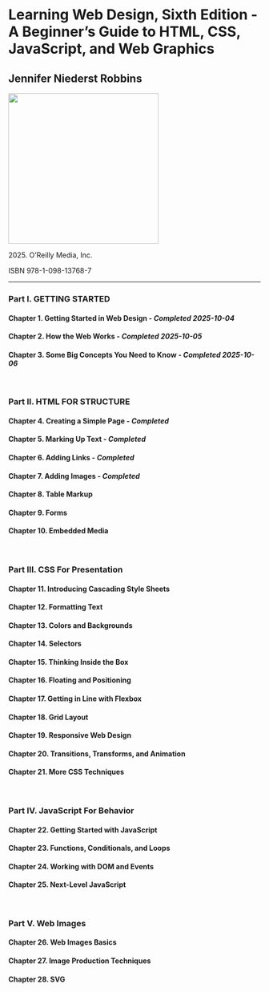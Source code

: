 <h1>Learning Web Design, Sixth Edition - A Beginner’s Guide to HTML, CSS, JavaScript, and Web Graphics</h1>
<h2>Jennifer Niederst Robbins</h2>
<img src="https://images-na.ssl-images-amazon.com/images/S/compressed.photo.goodreads.com/books/1737856519i/216848149.jpg" height="300px" alt="">
<p>2025. O’Reilly Media, Inc.</p>
<p>ISBN 978-1-098-13768-7</p>
<hr>
<h3>Part I. GETTING STARTED</h3>
<h4>Chapter 1. Getting Started in Web Design - <em>Completed 2025-10-04</em></h4>
<h4>Chapter 2. How the Web Works - <em>Completed 2025-10-05</em></h4>
<h4>Chapter 3. Some Big Concepts You Need to Know - <em>Completed 2025-10-06</em></h4>
<br>
<h3>Part II. HTML FOR STRUCTURE</h3>
<h4>Chapter 4. Creating a Simple Page - <em>Completed</em></h4>
<h4>Chapter 5. Marking Up Text - <em>Completed</em></h4>
<h4>Chapter 6. Adding Links - <em>Completed</em></h4>
<h4>Chapter 7. Adding Images - <em>Completed</em></h4>
<h4>Chapter 8. Table Markup</h4>
<h4>Chapter 9. Forms</h4>
<h4>Chapter 10. Embedded Media</h4>
<br>
<h3>Part III. CSS For Presentation</h3>
<h4>Chapter 11. Introducing Cascading Style Sheets</h4>
<h4>Chapter 12. Formatting Text</h4>
<h4>Chapter 13. Colors and Backgrounds</h4>
<h4>Chapter 14. Selectors</h4>
<h4>Chapter 15. Thinking Inside the Box</h4>
<h4>Chapter 16. Floating and Positioning</h4>
<h4>Chapter 17. Getting in Line with Flexbox</h4>
<h4>Chapter 18. Grid Layout</h4>
<h4>Chapter 19. Responsive Web Design</h4>
<h4>Chapter 20. Transitions, Transforms, and Animation</h4>
<h4>Chapter 21. More CSS Techniques</h4>
<br>
<h3>Part IV. JavaScript For Behavior</h3>
<h4>Chapter 22. Getting Started with JavaScript</h4>
<h4>Chapter 23. Functions, Conditionals, and Loops</h4>
<h4>Chapter 24. Working with DOM and Events</h4>
<h4>Chapter 25. Next-Level JavaScript</h4>
<br>
<h3>Part V. Web Images</h3>
<h4>Chapter 26. Web Images Basics</h4>
<h4>Chapter 27. Image Production Techniques</h4>
<h4>Chapter 28. SVG</h4>
